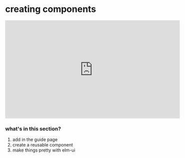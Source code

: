 # creating components

<iframe width="560" height="315" src="https://www.youtube.com/embed/5me77613pz8" frameborder="0" allow="accelerometer; autoplay; encrypted-media; gyroscope; picture-in-picture" allowfullscreen></iframe>

### what's in this section?

1. add in the guide page
1. create a reusable component
1. make things pretty with elm-ui